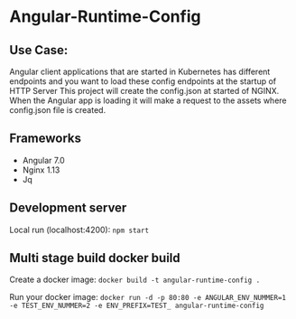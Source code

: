 # Angular-Runtime-Config

## Use Case:

Angular client applications that are started in Kubernetes has different endpoints and you want to load these config endpoints at the startup of HTTP Server
This project will create the config.json at started of NGINX. When the Angular app is loading it will make a request to the assets where config.json file is created.

## Frameworks

- Angular 7.0
- Nginx 1.13
- Jq 

## Development server

Local run (localhost:4200):
`npm start`

## Multi stage build docker build

Create a docker image:
`docker build -t angular-runtime-config .`

Run your docker image:
`docker run -d -p 80:80 -e ANGULAR_ENV_NUMMER=1 -e TEST_ENV_NUMMER=2 -e ENV_PREFIX=TEST_ angular-runtime-config`

